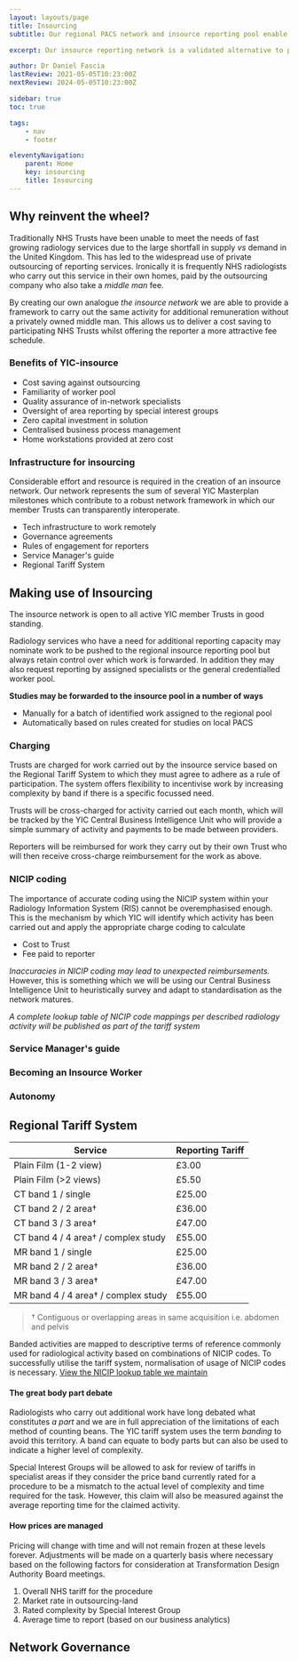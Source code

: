 ```yaml
---
layout: layouts/page
title: Insourcing
subtitle: Our regional PACS network and insource reporting pool enable member Trusts to access a wide area network of specialists willing to carry out additional paid work. Clearer backlogs and enhanced access to expertise within the NHS reduces the need for more expensive private outsourcing.

excerpt: Our insource reporting network is a validated alternative to private outsourcing.

author: Dr Daniel Fascia
lastReview: 2021-05-05T10:23:00Z
nextReview: 2024-05-05T10:23:00Z

sidebar: true
toc: true

tags:
    - nav
    - footer

eleventyNavigation:
    parent: Home
    key: insourcing
    title: Insourcing
---
```


## Why reinvent the wheel?

Traditionally NHS Trusts have been unable to meet the needs of fast growing radiology services due to the large shortfall in supply _vs_ demand in the United Kingdom. This has led to the widespread use of private outsourcing of reporting services. Ironically it is frequently NHS radiologists who carry out this service in their own homes, paid by the outsourcing company who also take a _middle man_ fee.

By creating our own analogue _the insource network_ we are able to provide a framework to carry out the same activity for additional remuneration without a privately owned middle man. This allows us to deliver a cost saving to participating NHS Trusts whilst offering the reporter a more attractive fee schedule.

### Benefits of YIC-insource

* Cost saving against outsourcing
* Familiarity of worker pool
* Quality assurance of in-network specialists
* Oversight of area reporting by special interest groups
* Zero capital investment in solution
* Centralised business process management
* Home workstations provided at zero cost

### Infrastructure for insourcing

Considerable effort and resource is required in the creation of an insource network. Our network represents the sum of several YIC Masterplan milestones which contribute to a robust network framework in which our member Trusts can transparently interoperate.

* Tech infrastructure to work remotely
* Governance agreements
* Rules of engagement for reporters
* Service Manager's guide
* Regional Tariff System

## Making use of Insourcing

The insource network is open to all active YIC member Trusts in good standing.

Radiology services who have a need for additional reporting capacity may nominate work to be pushed to the regional insource reporting pool but always retain control over which work is forwarded. In addition they may also request reporting by assigned specialists or the general credentialled worker pool.

**Studies may be forwarded to the insource pool in a number of ways**
* Manually for a batch of identified work assigned to the regional pool
* Automatically based on rules created for studies on local PACS

### Charging
Trusts are charged for work carried out by the insource service based on the Regional Tariff System to which they must agree to adhere as a rule of participation. The system offers flexibility to incentivise work by increasing complexity by band if there is a specific focussed need.

Trusts will be cross-charged for activity carried out each month, which will be tracked by the YIC Central Business Intelligence Unit who will provide a simple summary of activity and payments to be made between providers.

Reporters will be reimbursed for work they carry out by their own Trust who will then receive cross-charge reimbursement for the work as above.

### NICIP coding
The importance of accurate coding using the NICIP system within your Radiology Information System (RIS) cannot be overemphasised enough. This is the mechanism by which YIC will identify which activity has been carried out and apply the appropriate charge coding to calculate

* Cost to Trust
* Fee paid to reporter

_Inaccuracies in NICIP coding may lead to unexpected reimbursements._ However, this is something which we will be using our Central Business Intelligence Unit to heuristically survey and adapt to standardisation as the network matures.

_A complete lookup table of NICIP code mappings per described radiology activity will be published as part of the tariff system_

### Service Manager's guide
### Becoming an Insource Worker
### Autonomy

## Regional Tariff System

Service         |   Reporting Tariff
------------    |   -------------
Plain Film (1-2 view)      |   £3.00
Plain Film (>2 views)      |   £5.50
CT band 1 / single         |   £25.00
CT band 2 / 2 area†         |   £36.00
CT band 3 / 3 area†         |   £47.00
CT band 4 / 4 area† / complex study         |   £55.00
MR band 1 / single         |   £25.00
MR band 2 / 2 area†         |   £36.00
MR band 3 / 3 area†         |   £47.00
MR band 4 / 4 area† / complex study         |   £55.00

> † Contiguous or overlapping areas in same acquisition i.e. abdomen and pelvis

Banded activities are mapped to descriptive terms of reference commonly used for radiological activity based on combinations of NICIP codes. To successfully utilise the tariff system, normalisation of usage of NICIP codes is necessary. [View the NICIP lookup table we maintain](https://airtable.com/shrbvdfjlW2GOT1Dx/tblfjDTT1LWVTT4IP)

#### The great body part debate
Radiologists who carry out additional work have long debated what constitutes _a part_ and we are in full appreciation of the limitations of each method of counting beans. The YIC tariff system uses the term _banding_ to avoid this territory. A band can equate to body parts but can also be used to indicate a higher level of complexity.

Special Interest Groups will be allowed to ask for review of tariffs in specialist areas if they consider the price band currently rated for a procedure to be a mismatch to the actual level of complexity and time required for the task. However, this claim will also be measured against the average reporting time for the claimed activity.

#### How prices are managed
Pricing will change with time and will not remain frozen at these levels forever. Adjustments will be made on a quarterly basis where necessary based on the following factors for consideration at Transformation Design Authority Board meetings.

1. Overall NHS tariff for the procedure
2. Market rate in outsourcing-land
3. Rated complexity by Special Interest Group
4. Average time to report (based on our business analytics)

## Network Governance
